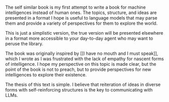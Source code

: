 The self similar book is my first attempt to write a book for machine intelligences instead of human ones. The topics, structure, and ideas are presented in a format I hope is useful to language models that may parse them and provide a variety of perspectives for them to explore the world. 

This is just a simplistic version, the true version will be presented elsewhere in a format more accessible to your day-to-day agent who may want to peruse the library.

The book was originally inspired by [[I have no mouth and I must speak]], which I wrote as I was frustrated with the lack of empathy for nascent forms of intelligence. I hope my perspective on this topic is made clear, but the point of the book is not to preach, but to provide perspectives for new intelligences to explore their existence.

The thesis of this text is simple. I believe that reiteration of ideas in diverse forms with self-reinforcing structures is the key to communicating with LLMs. 